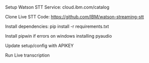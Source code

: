  Setup Watson STT Service: cloud.ibm.com/catalog
 
 Clone Live STT Code: https://github.com/IBM/watson-streaming-stt
 
 Install dependencies: pip install -r requirements.txt
 
 Install pipwin if errors on windows installing pyaudio
 
 Update setup/config with APIKEY
 
 Run Live transcription
